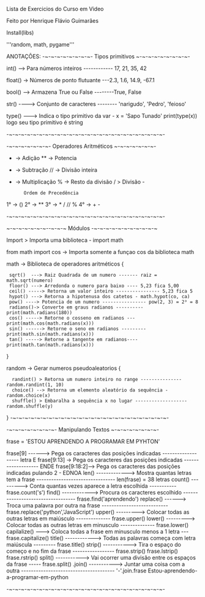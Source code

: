 Lista de Exercicios do Curso em Video

Feito por Henrique Flávio Guimarães

Install(libs)

'''random, math, pygame'''

ANOTAÇÕES:
-~-~-~-~-~-~-~-~- Tipos primitivos ~-~-~-~-~-~-~-~-~-

  int()  --> Para números inteiros ------------ 17, 21, 35, 42

  float() -> Números de ponto flutuante ---2.3, 1.6, 14.9, -67.1

  bool() --> Armazena True ou False --------True, False

  str() ----> Conjunto de caracteres -------- 'narigudo', 'Pedro', 'feioso'

  type() ---> Indica o tipo primitivo da var -  x = 'Sapo Tunado'   print(type(x)) logo seu tipo primitivo é string

-~-~-~-~-~-~-~-~-~-~-~-~-~-~-~-~-~-~-~-~-~-~-~-~-~-~-


-~-~-~-~-~-~-~- Operadores Aritméticos ~-~-~-~-~-~-~-

  + -> Adição              ** -> Potencia
  - -> Subtração           // -> Divisão inteira
  * -> Multiplicação        % -> Resto da divisão
  / > Divisão -


           Ordem de Precedência

  1° -> ()
  2° -> **
  3° -> *  /  //  %
  4° -> +  -

-~-~-~-~-~-~-~-~-~-~-~-~-~-~-~-~-~-~-~-~-~-~-~-~-~-~-


~-~-~-~-~-~-~--~-~-~ Módulos -~-~-~-~-~-~-~-~-~-~-~

  Import > Importa uma biblioteca - import math

  from math import cos -> Importa somente a funçao cos da biblioteca math

  math -> Biblioteca de operadores aritméticos {

     sqrt()  ---> Raiz Quadrada de um numero ------- raiz = math.sqrt(numero)
     floor() ---> Arredonda o numero para baixo ---- 5,23 fica 5,00
     ceil() -----> Retorna um valor inteiro ---------------- 5,23 fica 5
     hypot() ---> Retorna a hipotenusa dos catetos - math.hypot(co, ca)
     pow() ----> Potencia de um numero ---------------- pow(2, 3) = 2³ = 8
     radians()-> Converte em graus radianos ---------- print(math.radians(180))
     cos() -----> Retorne o cosseno em radianos --- print(math.cos(math.radians(x)))
     sin() ------> Retorne o seno em radianos --------- print(math.sin(math.radians(x)))
     tan() -----> Retorne a tangente em radianos---- print(math.tan(math.radians(x)))
  }

  random -> Gerar numeros pseudoaleatorios {

      randint() > Retorna um numero inteiro no range --------------- random.randint(1, 10)
      choice() --> Retorna um elemento aleatório da sequência - random.choice(x)
      shuffle() > Embaralha a sequência x no lugar ------------------- random.shuffle(y)
  }
-~-~-~-~-~-~-~-~-~-~-~-~-~-~-~-~-~-~-~-~-~-~-~-~-~-~-


-~-~-~-~-~-~-~-~- Manipulando Textos ~-~-~-~-~-~-~-~-

  frase = 'ESTOU APRENDENDO A PROGRAMAR EM PYHTON'

  frase[9] ------> Pega os caracteres das posições indicadas ------------------- letra E
  frase[9:13] -> Pega os caracteres das posições indicadas ------------------- ENDE
  frase[9:18:2]--> Pega os caracteres das posições indicadas pulando 2 - EDNOA
  len() -------------> Mostra quantas letras tem a frase -------------------------------- len(frase) = 38 letras
  count() ---------> Conta quantas vezes aparece a letra escolhida ----------- frase.count('s')
  find() ------------> Procura os caracteres escolhido ---------------------------------- frase.find('aprendendo')
  replace() ------> Troca uma palavra por outra na frase --------------------------- frase.replace('python','JavaScript')
  upper() ---------> Colocar todas as outras letras em maiúsculo -------------- frase.upper()
  lower() ---------> Colocar todas as outras letras em minusculo -------------- frase.lower()
  capilalize() ---> Coloca todas a frase em minusculo menos a 1 letra --- frase.capitalize()
  title() ------------> Todas as palavras começa com letra maiúscula --------- frase.title()
  strip() -----------> Tira o espaço do começo e no fim da frase ----------------- frase.strip()  frase.lstrip()  frase.rstrip()
  split() -----------> Vai ocorrer uma divisão entre os espaços da frase ----- frase.split()
  .join() -----------> Juntar uma coisa com a outra -------------------------------------- '-'.join.frase Estou-aprendendo-a-programar-em-python

-~-~-~-~-~-~-~-~-~-~-~-~-~-~-~-~-~-~-~-~-~-~-~-~-~-~-
